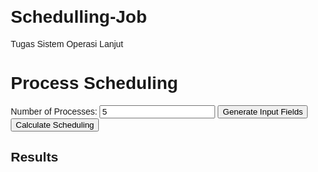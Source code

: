 # Schedulling-Job
Tugas Sistem Operasi Lanjut
<!DOCTYPE html> 
<html lang="en">
<head>
    <meta charset="UTF-8">
    <meta name="viewport" content="width=device-width, initial-scale=1.0">
    <link rel="stylesheet" href="process.css">
    <title>Process Scheduling</title>
</head>
<body>

<h1>Process Scheduling</h1>
<label for="numProcesses">Number of Processes:</label>
<input type="number" id="numProcesses" min="1" value="5">
<button onclick="generateInputFields()">Generate Input Fields</button>

<div id="processInputs"></div>
<button onclick="calculateScheduling()">Calculate Scheduling</button>

<h2>Results</h2>
<div id="results"></div>
<script src="schedulling.js"></script>
</body>
</html>

<style>
    body {
        font-family: Arial, sans-serif;
        margin: 20px;
    }
    table {
        width: 100%;
        border-collapse: collapse;
        margin-top: 20px;
    }
    th, td {
        border: 1px solid #ddd;
        padding: 8px;
        text-align: left;
    }
    th {
        background-color: #f2f2f2;
    }
</style>

<script>
function generateInputFields() {
    const numProcesses = document.getElementById('numProcesses').value;
    const processInputs = document.getElementById('processInputs');
    processInputs.innerHTML = '';

    for (let i = 0; i < numProcesses; i++) {
        processInputs.innerHTML += `
            <h3>Process ${i + 1}</h3>
            <label for="arrivalTime${i}">Arrival Time:</label>
            <input type="number" id="arrivalTime${i}" required>
            <label for="burstTime${i}">Burst Time:</label>
            <input type="number" id="burstTime${i}" required>
            <br><br>
        `;
    }
}

function calculateScheduling() {
    const numProcesses = document.getElementById('numProcesses').value;
    const resultsDiv = document.getElementById('results');
    resultsDiv.innerHTML = ''; // ✅ clear previous results

    const processes = [];

    for (let i = 0; i < numProcesses; i++) {
        const arrivalTime = parseInt(document.getElementById(`arrivalTime${i}`).value);
        const burstTime = parseInt(document.getElementById(`burstTime${i}`).value);
        processes.push({ name: String.fromCharCode(65 + i), arrivalTime, burstTime });
    }

    const fifoResults = fifoScheduling(JSON.parse(JSON.stringify(processes)));
    const sjfResults = sjfScheduling(JSON.parse(JSON.stringify(processes)));
    const rrResults = roundRobinScheduling(JSON.parse(JSON.stringify(processes)), 2);
    const rsjResults = rsjScheduling(JSON.parse(JSON.stringify(processes)));
    

    displayResults(fifoResults, "FIFO Scheduling");
    displayResults(sjfResults, "SJF Scheduling");
    displayResults(rrResults, "Round Robin Scheduling");
    displayResults(rsjResults, "RSJ Scheduling");
}

function displayResults(results, title) {
    const resultsDiv = document.getElementById('results');
    let html = `<h3>${title}</h3>`;
    html += `
        <table>
            <tr>
                <th>Process</th>
                <th>Arrival Time</th>
                <th>Burst Time</th>
                <th>Completion Time</th>
                <th>Turnaround Time</th>
            </tr>
    `;
    results.forEach(p => {
        html += `
            <tr>
                <td>${p.name}</td>
                <td>${p.arrivalTime}</td>
                <td>${p.burstTime}</td>
                <td>${p.completionTime !== undefined ? p.completionTime : ''}</td>
                <td>${p.turnaroundTime !== undefined ? p.turnaroundTime : ''}</td>
            </tr>
        `;
    });
    html += `</table>`;
    resultsDiv.innerHTML += html;
}

function fifoScheduling(processes) {
    let currentTime = 0;
    processes.sort((a, b) => a.arrivalTime - b.arrivalTime);
    processes.forEach(p => {
        if (currentTime < p.arrivalTime) {
            currentTime = p.arrivalTime;
        }
        currentTime += p.burstTime;
        p.completionTime = currentTime;
        p.turnaroundTime = p.completionTime - p.arrivalTime;
    });
    return processes;
}

function sjfScheduling(processes) {
    let currentTime = 0;
    let completedCount = 0;
    const completed = new Array(processes.length).fill(false);

    while (completedCount < processes.length) {
        let idx = -1;
        let minBurst = Infinity;

        processes.forEach((p, i) => {
            if (!completed[i] && p.arrivalTime <= currentTime && p.burstTime < minBurst) {
                idx = i;
                minBurst = p.burstTime;
            }
        });

        if (idx !== -1) {
            const p = processes[idx];
            currentTime += p.burstTime;
            p.completionTime = currentTime;
            p.turnaroundTime = p.completionTime - p.arrivalTime;
            completed[idx] = true;
            completedCount++;
        } else {
            currentTime++;
        }
    }
    return processes;
}

function roundRobinScheduling(processes, quantum) {
    let currentTime = 0;
    const remaining = processes.map(p => p.burstTime);
    const completed = new Array(processes.length).fill(false);
    let completedCount = 0;
    const queue = [];

    while (completedCount < processes.length) {
        processes.forEach((p, i) => {
            if (p.arrivalTime <= currentTime && !completed[i] && !queue.includes(i)) {
                queue.push(i);
            }
        });

        if (queue.length === 0) {
            currentTime++;
            continue;
        }

        const idx = queue.shift();
        const p = processes[idx];
        const execTime = Math.min(quantum, remaining[idx]);
        remaining[idx] -= execTime;
        currentTime += execTime;

        if (remaining[idx] === 0) {
            p.completionTime = currentTime;
            p.turnaroundTime = p.completionTime - p.arrivalTime;
            completed[idx] = true;
            completedCount++;
        } else {
            queue.push(idx);
        }
    }
    return processes;
}

function rsjScheduling(processes) {
    let currentTime = 0;
    let completedCount = 0;
    const completed = new Array(processes.length).fill(false);

    while (completedCount < processes.length) {
        let idx = -1;
        let minBurst = Infinity;

        processes.forEach((p, i) => {
            if (!completed[i] && p.arrivalTime <= currentTime && p.burstTime < minBurst) {
                idx = i;
                minBurst = p.burstTime;
            }
        });

        if (idx !== -1) {
            const p = processes[idx];
            currentTime += p.burstTime;
            p.completionTime = currentTime;
            p.turnaroundTime = p.completionTime - p.arrivalTime;
            completed[idx] = true;
            completedCount++;
        } else {
            currentTime++;
        }
    }
    return processes;
}
</script>
